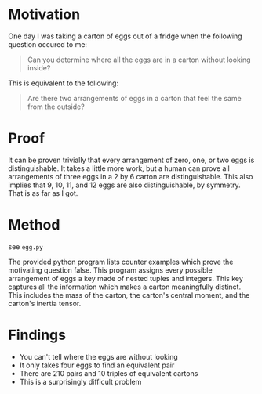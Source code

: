 # Motivation
One day I was taking a carton of eggs out of a fridge when the following question occured to me:
>Can you determine where all the eggs are in a carton without looking inside?

This is equivalent to the following:
>Are there two arrangements of eggs in a carton that feel the same from the outside?
# Proof
It can be proven trivially that every arrangement of zero, one, or two eggs is distinguishable. It takes a little more work, but a human can prove all arrangements of three eggs in a 2 by 6 carton are distinguishable. This also implies that 9, 10, 11, and 12 eggs are also distinguishable, by symmetry. That is as far as I got.
# Method
see `egg.py`

The provided python program lists counter examples which prove the motivating question false. This program assigns every possible arrangement of eggs a key made of nested tuples and integers. This key captures all the information which makes a carton meaningfully distinct. This includes the mass of the carton, the carton's central moment, and the carton's inertia tensor.
# Findings
* You can't tell where the eggs are without looking
* It only takes four eggs to find an equivalent pair
* There are 210 pairs and 10 triples of equivalent cartons
* This is a surprisingly difficult problem
